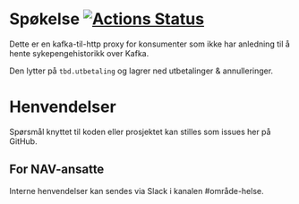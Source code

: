 Spøkelse [![Actions Status](https://github.com/navikt/helse-spokelse/workflows/master/badge.svg)](https://github.com/navikt/helse-spokelse/actions)
=============

Dette er en kafka-til-http proxy for konsumenter som ikke har anledning til å hente sykepengehistorikk over Kafka.

Den lytter på `tbd.utbetaling` og lagrer ned utbetalinger & annulleringer.

# Henvendelser

Spørsmål knyttet til koden eller prosjektet kan stilles som issues her på GitHub.

## For NAV-ansatte

Interne henvendelser kan sendes via Slack i kanalen #område-helse.
